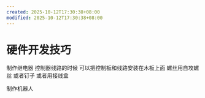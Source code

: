 ```yaml
---
created: 2025-10-12T17:30:38+08:00
modified: 2025-10-12T17:30:38+08:00
---
```


# 硬件开发技巧

制作继电器 控制器线路的时候 可以把控制板和线路安装在木板上面 螺丝用自攻螺丝 或者钉子 或者用接线盒

制作机器人
